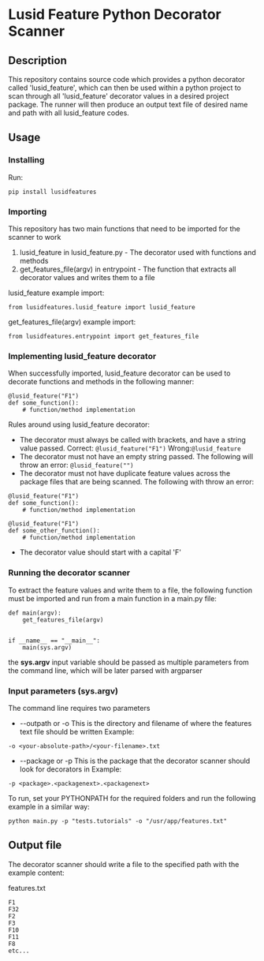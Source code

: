 # Lusid Feature Python Decorator Scanner

## Description

This repository contains source code which provides a python decorator called 'lusid_feature', which can then be used
within a python project to scan through all 'lusid_feature' decorator values in a desired project package. The runner
will then produce an output text file of desired name and path with all lusid_feature codes.

## Usage

### Installing

Run:
```
pip install lusidfeatures
```

### Importing

This repository has two main functions that need to be imported for the scanner to work

1. lusid_feature in lusid_feature.py - The decorator used with functions and methods
2. get_features_file(argv) in entrypoint - The function that extracts all decorator values and writes them to a file

lusid_feature example import:
```
from lusidfeatures.lusid_feature import lusid_feature
```

get_features_file(argv) example import:
```
from lusidfeatures.entrypoint import get_features_file
```

### Implementing lusid_feature decorator

When successfully imported, lusid_feature decorator can be used to decorate functions and methods in the following manner: 

```
@lusid_feature("F1")
def some_function():
    # function/method implementation
```

Rules around using lusid_feature decorator:
- The decorator must always be called with brackets, and have a string value passed. Correct: ```@lusid_feature("F1")``` Wrong:```@lusid_feature```
- The decorator must not have an empty string passed. The following will throw an error: ```@lusid_feature("")```
- The decorator must not have duplicate feature values across the package files that are being scanned. The following with throw an error:
```
@lusid_feature("F1")
def some_function():
    # function/method implementation

@lusid_feature("F1")
def some_other_function():
    # function/method implementation
```
- The decorator value should start with a capital 'F'
### Running the decorator scanner

To extract the feature values and write them to a file, the following function must be imported and run from a main function in a main.py file:

```
def main(argv):
    get_features_file(argv)


if __name__ == "__main__":
    main(sys.argv)

```

the **sys.argv** input variable should be passed as multiple parameters from the command line, which will be later parsed with argparser


### Input parameters (sys.argv)

The command line requires two parameters

- --outpath or -o
This is the directory and filename of where the features text file should be written
Example:
```
-o <your-absolute-path>/<your-filename>.txt
```
- --package or -p
This is the package that the decorator scanner should look for decorators in
Example:
```
-p <package>.<packagenext>.<packagenext>
```

To run, set your PYTHONPATH for the required folders and run the following example in a similar way:

```
python main.py -p "tests.tutorials" -o "/usr/app/features.txt"
```

## Output file

The decorator scanner should write a file to the specified path with the example content:

features.txt

```
F1
F32
F2
F3
F10
F11
F8
etc...
```
